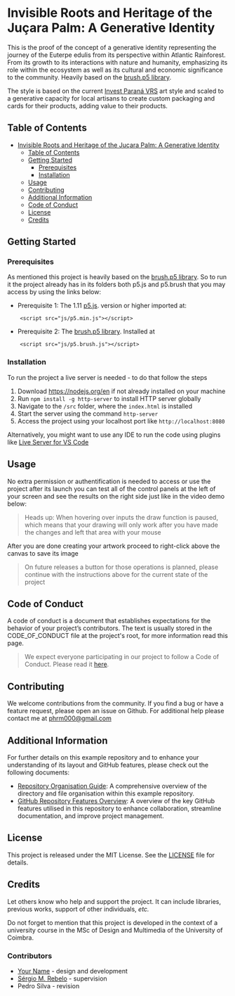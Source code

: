 # Invisible Roots and Heritage of the Juçara Palm: A Generative Identity

This is the proof of the concept of a generative identity representing the journey of the Euterpe edulis from its perspective within Atlantic Rainforest. From its growth to its interactions with nature and humanity, emphasizing its  role within the ecosystem as well as its cultural and economic significance to the community. Heavily based on the [brush.p5 library](https://github.com/acamposuribe/p5.brush).

The style is based on the current [Invest Paraná VRS](https://vrs.org.br/) art style and scaled to a generative capacity for local artisans to create custom packaging and cards for their products, adding value to their products.

## Table of Contents

- [Invisible Roots and Heritage of the Juçara Palm: A Generative Identity](#project-name)
    - [Table of Contents](#table-of-contents)
    - [Getting Started](#getting-started)
        - [Prerequisites](#prerequisites)
        - [Installation](#installation)
    - [Usage](#usage)
    - [Contributing](#contributing)
    - [Additional Information](#additional-information)
    - [Code of Conduct](#code-of-conduct)
    - [License](#license)
    - [Credits](#credits)

## Getting Started

### Prerequisites

As mentioned this project is heavily based on the [brush.p5 library](https://github.com/acamposuribe/p5.brush). So to run it the project already has in its folders both p5.js and p5.brush that you may access by using the links below:

- Prerequisite 1: The 1.11 [p5.js](https://p5js.org/download/). version or higher imported at:
```
    <script src="js/p5.min.js"></script>
```

- Prerequisite 2: The [brush.p5 library](https://github.com/acamposuribe/p5.brush). Installed at
```
    <script src="js/p5.brush.js"></script>
``` 

### Installation

To run the project a live server is needed - to do that follow the steps

1. Download https://nodejs.org/en if not already installed on your machine
2. Run ```npm install -g http-server``` to install HTTP server globally
3. Navigate to the ```/src``` folder, where the ```index.html``` is installed
4. Start the server using the command ```http-server```
5. Access the project using your localhost port like ```http://localhost:8080```

Alternatively, you might want to use any IDE to run the code using plugins like [Live Server for VS Code](https://marketplace.visualstudio.com/items?itemName=ritwickdey.LiveServer)


## Usage

No extra permission or authentification is needed to access or use the project after its launch you can test all of the control panels at the left of your screen and see the results on the right side just like in the video demo below:



> Heads up: When hovering over inputs the draw function is paused, which means that your drawing will only work after you have made the changes and left that area with your mouse



After you are done creating your artwork proceed to right-click above the canvas to save its image

> On future releases a button for those operations is planned, please continue with the instructions above for the current state of the project

## Code of Conduct
A code of conduct is a document that establishes expectations for the behavior of your project’s contributors. The text is usually stored in the CODE_OF_CONDUCT file at the project's root, for more information read this page.

> We expect everyone participating in our project to follow a Code of Conduct. Please read it [here](CODE_OF_CONDUCT.md).

## Contributing
We welcome contributions from the community. If you find a bug or have a feature request, please open an issue on Github. For additional help please contact me at phrm000@gmail.com

## Additional Information
For further details on this example repository and to enhance your understanding of its layout and GitHub features, please check out the following documents:
- [Repository Organisation Guide](repo-structure.md): A comprehensive overview of the directory and file organisation within this example repository.
- [GitHub Repository Features Overview](features.md): A overview of the key GitHub features utilised in this repository to enhance collaboration, streamline documentation, and improve project management. 

## License
This project is released under the MIT License. See the [LICENSE](LICENSE) file for details.

## Credits
Let others know who help and support the project. It can include libraries, previous works, support of other individuals, _etc._

Do not forget to mention that this project is developed in the context of a university course in the MSc of Design and Multimedia of the University of Coimbra.

### Contributors

- [Your Name](https://github.com/yourname) - design and development
- [Sérgio M. Rebelo](https://github.com/sergiomrebelo) - supervision
- Pedro Silva - revision

